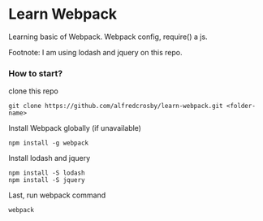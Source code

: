 # Learn Webpack

Learning basic of Webpack. Webpack config, require() a js.

Footnote: I am using lodash and jquery on this repo.

### How to start?

clone this repo
```
git clone https://github.com/alfredcrosby/learn-webpack.git <folder-name>
```

Install Webpack globally (if unavailable)
```
npm install -g webpack
```

Install lodash and jquery
```
npm install -S lodash
npm install -S jquery
```

Last, run webpack command
```
webpack
```
